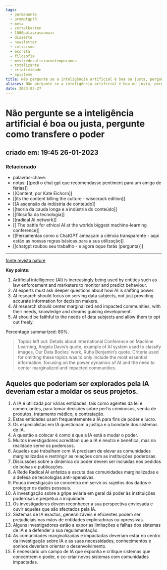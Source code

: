 ```yaml
---
tags:
  - permanente
  - promptgpt3
  - meta
  - zettelkasten
  - 1000palavrasoumais
  - disserte
  - newsletter
  - ceticismo
  - escrita
  - filosofia
  - mestredeculturacontemporanea
  - totalizante
  - criatividade
  - episteme
title: Não pergunte se a inteligência artificial é boa ou justa, pergunte como transfere o poder
aliases: Não pergunte se a inteligência artificial é boa ou justa, pergunte como transfere o poder
date: 2023-02-27
---
```


# Não pergunte se a inteligência artificial é boa ou justa, pergunte como transfere o poder

## criado em: 19:45 26-01-2023

### Relacionado

- palavras-chave: 
- notas: [[pedi o chat gpt que recomendasse pentiment para um amigo de férias]]
- [[Content, por Kate Eichorn]]
- [[its the content killing the culture - wisecrack edition]]
- [[A ascensão da indústria de conteúdo]]
- [[teoria da cauda longa e a indústria do conteúdo]]
- [[filosofia da tecnologia]]
- [[radical AI network]]
- [[ The battle for ethical AI at the worlds biggest machine-learning conference]]
- [[Ferramentas como o ChatGPT ameaçam a ciência transparente - aqui estão as nossas regras básicas para a sua utilização]]
- [[chatgpt roubou seu trabalho - e agora oque farás (pergunta)]]
---

[fonte revista nature](https://www.nature.com/articles/d41586-020-02003-2)

**Key points:** 

1. Artificial intelligence (AI) is increasingly being used by entities such as law enforcement and marketers to monitor and predict behaviour. 
2. AI experts must ask deeper questions about how AI is shifting power.
3. AI research should focus on serving data subjects, not just providing accurate information for decision makers.
4. AI research should center marginalized and impacted communities, with their needs, knowledge and dreams guiding development.
5. AI should be faithful to the needs of data subjects and allow them to opt out freely.

Percentage summarized: 80%.

>Topics left out: Details about International Conference on Machine Learning, Angela Davis’s quote, example of AI system used to classify images, Our Data Bodies’ work, Ruha Benjamin’s quote. Criteria used for omitting these topics was to only include the most essential information, focusing on the power dynamics of AI and the need to center marginalized and impacted communities.

## Aqueles que poderiam ser explorados pela IA deveriam estar a moldar os seus projetos.

1. A IA é utilizada por várias entidades, tais como agentes da lei e comerciantes, para tomar decisões sobre perfis criminosos, venda de produtos, tratamento médico, e contratação.
2. Estas entidades usam frequentemente a IA para fins de poder e lucro.
3. Os especialistas em IA questionam a justiça e a bondade dos sistemas de IA.
4. A questão a colocar é como é que a IA está a mudar o poder.
5. Muitos investigadores acreditam que a IA é neutra e benéfica, mas na realidade serve os poderosos.
6. Aqueles que trabalham com IA precisam de elevar as comunidades marginalizadas e restringir as relações com as instituições poderosas.
7. Discussões sobre a dinâmica do poder devem ser incluídas nos pedidos de bolsas e publicações.
8. A Rede Radical AI enfatiza a escuta das comunidades marginalizadas e a defesa de tecnologias anti-opensivas.
9. Pouca investigação se concentra em servir os sujeitos dos dados e proteger os dados pessoais.
10. A investigação sobre a gripe aviária em geral dá poder às instituições poderosas e perpetua a iniquidade.
11. Os investigadores devem reconhecer a sua perspectiva enviesada e ouvir aqueles que são afectados pela IA.
12. Sistemas de IA exactos, generalizáveis e eficientes podem ser prejudiciais nas mãos de entidades exploradoras ou opressivas.
13. Alguns investigadores estão a expor as limitações e falhas dos sistemas de IA e a defender a sua regulamentação.
14. As comunidades marginalizadas e impactadas deveriam estar no centro da investigação sobre IA e as suas necessidades, conhecimentos e sonhos deveriam orientar o desenvolvimento.
15. É necessário um campo de IA que exponha e critique sistemas que concentrem o poder, e co-criar novos sistemas com comunidades impactadas.
